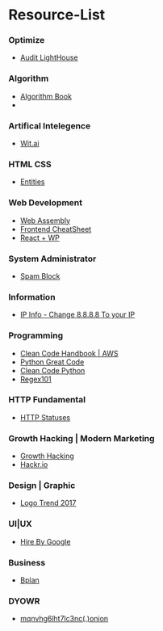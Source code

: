 # Resource-List
### Optimize
- [Audit LightHouse](https://github.com/GoogleChrome/lighthouse/blob/master/docs/readme.md#using-programmatically)
### Algorithm
- [Algorithm Book](http://goalkicker.com/AlgorithmsBook/)
-
### Artifical Intelegence
- [Wit.ai](https://wit.ai/)
### HTML CSS
- [Entities](https://brajeshwar.github.io/entities/)
### Web Development
- [Web Assembly](http://webassembly.org/getting-started/developers-guide/)
- [Frontend CheatSheet](https://medium.freecodecamp.org/modern-frontend-hacking-cheatsheets-df9c2566c72a)
- [React + WP](https://medium.freecodecamp.org/how-to-build-react-apps-on-top-of-the-wordpress-rest-api-bcc632808025)
### System Administrator
- [Spam Block](https://www.howtoforge.com/block_spam_at_mta_level_postfix)
### Information
- [IP Info - Change 8.8.8.8 To your IP](https://ipinfo.io/8.8.8.8/json)
### Programming
- [Clean Code Handbook | AWS](https://www.amazon.com/Clean-Code-Handbook-Software-Craftsmanship/dp/0132350882)
- [Python Great Code](http://pythonforengineers.com/writing-great-code/)
- [Clean Code Python](https://github.com/rmariano/Clean-code-in-Python/blob/master/build/Clean%20code%20in%20Python.pdf)
- [Regex101](https://regex101.com/)
### HTTP Fundamental
- [HTTP Statuses](https://httpstatuses.com/)
### Growth Hacking | Modern Marketing
- [Growth Hacking](https://www.slideshare.net/mattangriffel/growth-hacking)
- [Hackr.io](https://hackr.io/tutorials/learn-growth-hacking)
### Design | Graphic
- [Logo Trend 2017](https://www.logolounge.com/articles/2017-logo-trends)
### UI|UX
- [Hire By Google](https://www.producthunt.com/posts/hire-by-google)
### Business
- [Bplan](http://www.bplans.com/)
### DYOWR
- [mqnvhg6lht7lc3nc(.)onion](mqnvhg6lht7lc3nc(.)onion)
